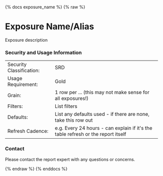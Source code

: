 {% docs exposure_name %}
{% raw %}

# Exposure Name/Alias
Exposure description

### Security and Usage Information
|     |     |
| --- | --- |
| Security Classification: | SRD |
| Usage Requirement:       | Gold |
| Grain:                   | 1 row per ... (this may not make sense for all exposures!) |
| Filters:                 | List filters |
| Defaults:                | List any defaults used - if there are none, take this row out |
| Refresh Cadence:         | e.g. Every 24 hours - can explain if it's the table refresh or the report itself |

### Contact
Please contact the report expert with any questions or concerns.

{% endraw %}
{% enddocs %}
